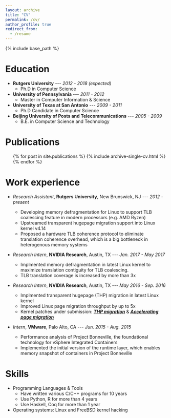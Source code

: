 ```yaml
---
layout: archive
title: "CV"
permalink: /cv/
author_profile: true
redirect_from:
  - /resume
---
```


{% include base_path %}

Education
======
* **Rutgers University** --- *2012 - 2018 (expected)*
  * Ph.D in Computer Science
* **University of Pennsylvania** ---  *2011 - 2012*
  * Master in Computer Information & Science
* **University of Texas at San Antonio** --- *2009 - 2011*
  * Ph.D Candidate in Computer Science
* **Beijing University of Posts and Telecommunications** --- *2005 - 2009*
  * B.E. in Computer Science and Technology

Publications
======
  <ul>{% for post in site.publications %}
    {% include archive-single-cv.html %}
  {% endfor %}</ul>

Work experience
======
* *Research Assistant*, **Rutgers University**, New Brunswick, NJ --- *2012 - present*
  * Developing memory defragmentation for Linux to support TLB coalescing
	feature in modern processors (e.g. AMD Ryzen)
  * Upstreamed transparent hugepage migration support into Linux kernel v4.14
  * Proposed a hardware TLB coherence protocol to eliminate translation
	coherence overhead, which is a big bottleneck in heterogenous memory systems

* *Research Intern*, **NVIDIA Research**, Austin, TX --- *Jan. 2017 - May 2017*
  * Implmented memory defragmentation in latest Linux kernel to maximize
	translation contiguity for TLB coalescing.
  * TLB translation coverage is increased by more than 3x

* *Research Intern*, **NVIDIA Research**, Austin, TX --- *May 2016 - Sep. 2016*
  * Implmented transparent hugepage (THP) migration in latest Linux kernel
  * Improved Linux page migration throughput by up to 5x
  * Kernel patches under submission: [__*THP migration*__](https://lwn.net/Articles/723764/) & [__*Accelerating page migration*__](https://lkml.org/lkml/2016/11/22/457)

* *Intern*, **VMware**, Palo Alto, CA --- *Jun. 2015 - Aug. 2015*
  * Performance analysis of Project Bonneville, the foundational technology for
	vSphere Integrated Containers
  * Implemented the initial version of the runtime layer, which enables memory
	snapshot of containers in Project Bonneville
  
Skills
======
* Programming Languages & Tools
  * Have written various C/C++ programs for 10 years
  * Use Python, R for more than 4 years
  * Use Haskell, Coq for more than 1 year
* Operating systems: Linux and FreeBSD kernel hacking

